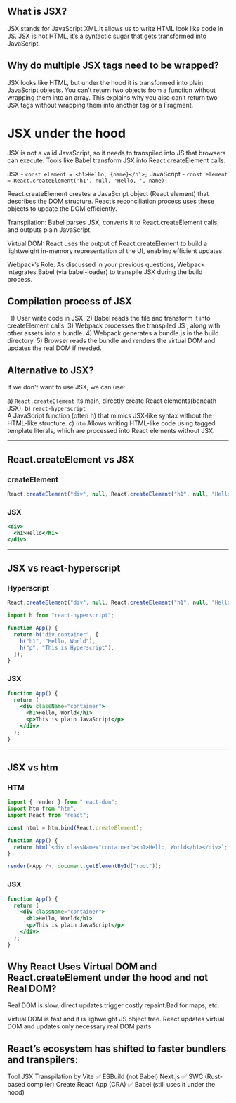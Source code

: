 ## What is JSX?

JSX stands for JavaScript XML.It allows us to write HTML look like code in JS. JSX is not HTML, it’s a syntactic sugar that gets transformed into JavaScript.

## Why do multiple JSX tags need to be wrapped?

JSX looks like HTML, but under the hood it is transformed into plain JavaScript objects. You can’t return two objects from a function without wrapping them into an array. This explains why you also can’t return two JSX tags without wrapping them into another tag or a Fragment.

# JSX under the hood

JSX is not a valid JavaScript, so it needs to transpiled into JS that browsers can execute.
Tools like Babel transform JSX into React.createElement calls.

JSX - `const element = <h1>Hello, {name}</h1>;`
JavaScript - `const element = React.createElement('h1', null, 'Hello, ', name);`

React.createElement creates a JavaScript object (React element) that describes the DOM structure. React’s reconciliation process uses these objects to update the DOM efficiently.

Transpilation: Babel parses JSX, converts it to React.createElement calls, and outputs plain JavaScript.

Virtual DOM: React uses the output of React.createElement to build a lightweight in-memory representation of the UI, enabling efficient updates.

Webpack’s Role: As discussed in your previous questions, Webpack integrates Babel (via babel-loader) to transpile JSX during the build process.

## Compilation process of JSX

-1) User write code in JSX. 2) Babel reads the file and transform it into createElement calls. 3) Webpack processes the transpiled JS , along with other assets into a bundle. 4) Webpack generates a bundle.js in the build directory. 5) Browser reads the bundle and renders the virtual DOM and updates the real DOM if needed.

## Alternative to JSX?

If we don't want to use JSX, we can use:

a) `React.createElement` 
 Its main, directly create React elements(beneath JSX). 
b) `react-hyperscript`  
A JavaScript function (often h) that mimics JSX-like syntax without the HTML-like structure.
c) `htm` 
Allows writing HTML-like code using tagged template literals, which are processed into React elements without JSX.

---

## React.createElement vs JSX

### createElement

```js
React.createElement("div", null, React.createElement("h1", null, "Hello"));
```

### JSX

```jsx
<div>
  <h1>Hello</h1>
</div>
```

---

## JSX vs react-hyperscript

### Hyperscript

```js
React.createElement("div", null, React.createElement("h1", null, "Hello"));
```

```js
import h from "react-hyperscript";

function App() {
  return h("div.container", [
    h("h1", "Hello, World"),
    h("p", "This is Hyperscript"),
  ]);
}
```

### JSX

```jsx
function App() {
  return (
    <div className="container">
      <h1>Hello, World</h1>
      <p>This is plain JavaScript</p>
    </div>
  );
}
```

---

## JSX vs htm

### HTM

```js
import { render } from "react-dom";
import htm from "htm";
import React from "react";

const html = htm.bind(React.createElement);

function App() {
  return html`<div className="container"><h1>Hello, World</h1></div>`;
}

render(<App />, document.getElementById("root"));
```

### JSX

```jsx
function App() {
  return (
    <div className="container">
      <h1>Hello, World</h1>
      <p>This is plain JavaScript</p>
    </div>
  );
}
```

## Why React Uses Virtual DOM and React.createElement under the hood and not Real DOM?

Real DOM is slow, direct updates trigger costly repaint.Bad for maps, etc.

Virtual DOM is fast and it is lighweight JS object tree. React updates virtual DOM and updates only necessary real DOM parts.


## React’s ecosystem has shifted to faster bundlers and transpilers:

Tool	JSX Transpilation by
Vite	✅ ESBuild (not Babel)
Next.js	✅ SWC (Rust-based compiler)
Create React App (CRA)	✅ Babel (still uses it under the hood)


